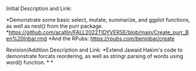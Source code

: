 Initial Description and Link:

*Demonstrate some basic select, mutate, summarize, and ggplot functions, as well as nest() from the purr package.
*https://github.com/acatlin/FALL2022TIDYVERSE/blob/main/Create_purr_Ben%20Inbar.rmd
*And the RPubs: https://rpubs.com/beninbar/create

Revision/Addition Description and Link:
*Extend Jawaid Hakim's code to demonstrate forcats reordering, as well as stringr parsing of words using word() function.
*
*
